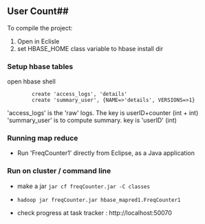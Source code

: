 ## User Count##
  
To compile the project:

1) Open in Eclisle
2) set HBASE_HOME  class variable to hbase install dir

### Setup hbase tables ###  

open hbase shell
``` $ hbase shell 
        create 'access_logs', 'details'
	  	create 'summary_user', {NAME=>'details', VERSIONS=>1}
```
		
'access_logs' is the 'raw' logs.  The key is userID+counter  (int + int)
'summary_user' is to compute summary.  key is 'userID' (int)

### Running map reduce ###  

* Run 'FreqCounter1' directly from Eclipse, as a Java application

### Run on cluster / command line ###
* make a jar ```jar cf freqCounter.jar -C classes ```

* ``` hadoop jar freqCounter.jar hbase_mapred1.FreqCounter1 ```

* check progress at task tracker : http://localhost:50070

